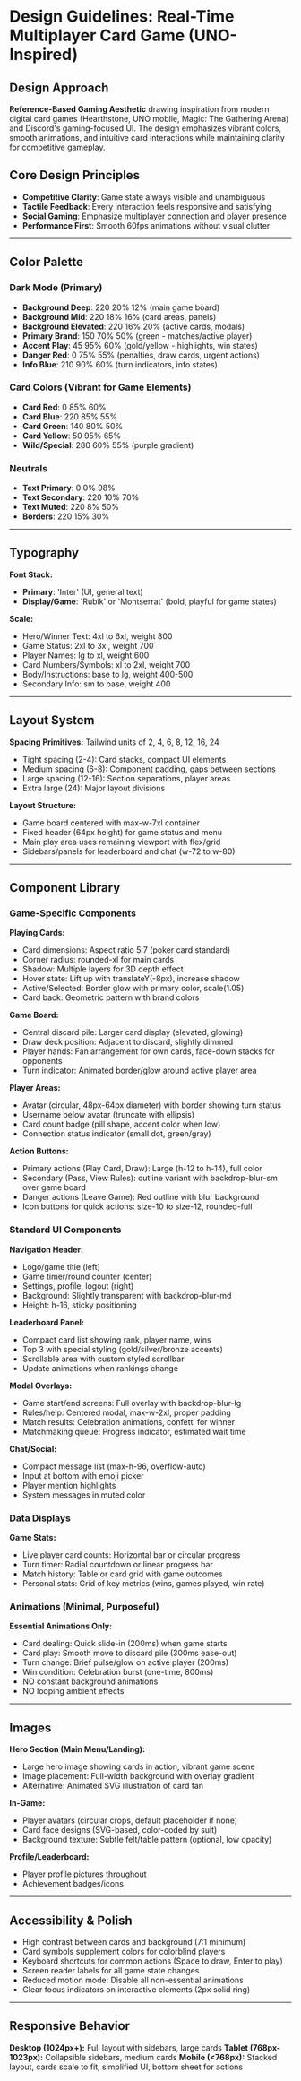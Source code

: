 # Design Guidelines: Real-Time Multiplayer Card Game (UNO-Inspired)

## Design Approach
**Reference-Based Gaming Aesthetic** drawing inspiration from modern digital card games (Hearthstone, UNO mobile, Magic: The Gathering Arena) and Discord's gaming-focused UI. The design emphasizes vibrant colors, smooth animations, and intuitive card interactions while maintaining clarity for competitive gameplay.

## Core Design Principles
- **Competitive Clarity**: Game state always visible and unambiguous
- **Tactile Feedback**: Every interaction feels responsive and satisfying
- **Social Gaming**: Emphasize multiplayer connection and player presence
- **Performance First**: Smooth 60fps animations without visual clutter

---

## Color Palette

### Dark Mode (Primary)
- **Background Deep**: 220 20% 12% (main game board)
- **Background Mid**: 220 18% 16% (card areas, panels)
- **Background Elevated**: 220 16% 20% (active cards, modals)
- **Primary Brand**: 150 70% 50% (green - matches/active player)
- **Accent Play**: 45 95% 60% (gold/yellow - highlights, win states)
- **Danger Red**: 0 75% 55% (penalties, draw cards, urgent actions)
- **Info Blue**: 210 90% 60% (turn indicators, info states)

### Card Colors (Vibrant for Game Elements)
- **Card Red**: 0 85% 60%
- **Card Blue**: 220 85% 55%
- **Card Green**: 140 80% 50%
- **Card Yellow**: 50 95% 65%
- **Wild/Special**: 280 60% 55% (purple gradient)

### Neutrals
- **Text Primary**: 0 0% 98%
- **Text Secondary**: 220 10% 70%
- **Text Muted**: 220 8% 50%
- **Borders**: 220 15% 30%

---

## Typography

**Font Stack:**
- **Primary**: 'Inter' (UI, general text)
- **Display/Game**: 'Rubik' or 'Montserrat' (bold, playful for game states)

**Scale:**
- Hero/Winner Text: 4xl to 6xl, weight 800
- Game Status: 2xl to 3xl, weight 700
- Player Names: lg to xl, weight 600
- Card Numbers/Symbols: xl to 2xl, weight 700
- Body/Instructions: base to lg, weight 400-500
- Secondary Info: sm to base, weight 400

---

## Layout System

**Spacing Primitives:** Tailwind units of 2, 4, 6, 8, 12, 16, 24
- Tight spacing (2-4): Card stacks, compact UI elements
- Medium spacing (6-8): Component padding, gaps between sections
- Large spacing (12-16): Section separations, player areas
- Extra large (24): Major layout divisions

**Layout Structure:**
- Game board centered with max-w-7xl container
- Fixed header (64px height) for game status and menu
- Main play area uses remaining viewport with flex/grid
- Sidebars/panels for leaderboard and chat (w-72 to w-80)

---

## Component Library

### Game-Specific Components

**Playing Cards:**
- Card dimensions: Aspect ratio 5:7 (poker card standard)
- Corner radius: rounded-xl for main cards
- Shadow: Multiple layers for 3D depth effect
- Hover state: Lift up with translateY(-8px), increase shadow
- Active/Selected: Border glow with primary color, scale(1.05)
- Card back: Geometric pattern with brand colors

**Game Board:**
- Central discard pile: Larger card display (elevated, glowing)
- Draw deck position: Adjacent to discard, slightly dimmed
- Player hands: Fan arrangement for own cards, face-down stacks for opponents
- Turn indicator: Animated border/glow around active player area

**Player Areas:**
- Avatar (circular, 48px-64px diameter) with border showing turn status
- Username below avatar (truncate with ellipsis)
- Card count badge (pill shape, accent color when low)
- Connection status indicator (small dot, green/gray)

**Action Buttons:**
- Primary actions (Play Card, Draw): Large (h-12 to h-14), full color
- Secondary (Pass, View Rules): outline variant with backdrop-blur-sm over game board
- Danger actions (Leave Game): Red outline with blur background
- Icon buttons for quick actions: size-10 to size-12, rounded-full

### Standard UI Components

**Navigation Header:**
- Logo/game title (left)
- Game timer/round counter (center)
- Settings, profile, logout (right)
- Background: Slightly transparent with backdrop-blur-md
- Height: h-16, sticky positioning

**Leaderboard Panel:**
- Compact card list showing rank, player name, wins
- Top 3 with special styling (gold/silver/bronze accents)
- Scrollable area with custom styled scrollbar
- Update animations when rankings change

**Modal Overlays:**
- Game start/end screens: Full overlay with backdrop-blur-lg
- Rules/help: Centered modal, max-w-2xl, proper padding
- Match results: Celebration animations, confetti for winner
- Matchmaking queue: Progress indicator, estimated wait time

**Chat/Social:**
- Compact message list (max-h-96, overflow-auto)
- Input at bottom with emoji picker
- Player mention highlights
- System messages in muted color

### Data Displays

**Game Stats:**
- Live player card counts: Horizontal bar or circular progress
- Turn timer: Radial countdown or linear progress bar
- Match history: Table or card grid with game outcomes
- Personal stats: Grid of key metrics (wins, games played, win rate)

### Animations (Minimal, Purposeful)

**Essential Animations Only:**
- Card dealing: Quick slide-in (200ms) when game starts
- Card play: Smooth move to discard pile (300ms ease-out)
- Turn change: Brief pulse/glow on active player (200ms)
- Win condition: Celebration burst (one-time, 800ms)
- NO constant background animations
- NO looping ambient effects

---

## Images

**Hero Section (Main Menu/Landing):**
- Large hero image showing cards in action, vibrant game scene
- Image placement: Full-width background with overlay gradient
- Alternative: Animated SVG illustration of card fan

**In-Game:**
- Player avatars (circular crops, default placeholder if none)
- Card face designs (SVG-based, color-coded by suit)
- Background texture: Subtle felt/table pattern (optional, low opacity)

**Profile/Leaderboard:**
- Player profile pictures throughout
- Achievement badges/icons

---

## Accessibility & Polish

- High contrast between cards and background (7:1 minimum)
- Card symbols supplement colors for colorblind players
- Keyboard shortcuts for common actions (Space to draw, Enter to play)
- Screen reader labels for all game state changes
- Reduced motion mode: Disable all non-essential animations
- Clear focus indicators on interactive elements (2px solid ring)

---

## Responsive Behavior

**Desktop (1024px+):** Full layout with sidebars, large cards
**Tablet (768px-1023px):** Collapsible sidebars, medium cards
**Mobile (<768px):** Stacked layout, cards scale to fit, simplified UI, bottom sheet for actions